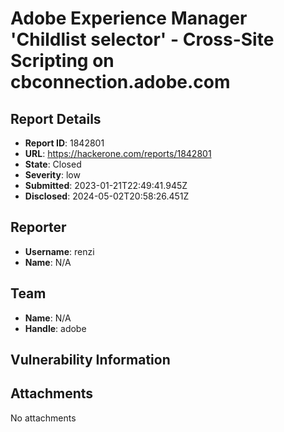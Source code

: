 # Adobe Experience Manager 'Childlist selector' - Cross-Site Scripting on  cbconnection.adobe.com

## Report Details
- **Report ID**: 1842801
- **URL**: https://hackerone.com/reports/1842801
- **State**: Closed
- **Severity**: low
- **Submitted**: 2023-01-21T22:49:41.945Z
- **Disclosed**: 2024-05-02T20:58:26.451Z

## Reporter
- **Username**: renzi
- **Name**: N/A

## Team
- **Name**: N/A
- **Handle**: adobe

## Vulnerability Information


## Attachments
No attachments
